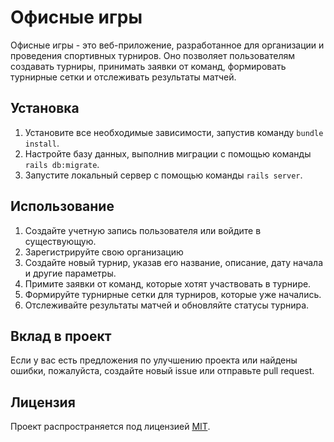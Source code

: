 # Офисные игры

Офисные игры - это веб-приложение, разработанное для организации и проведения спортивных турниров. Оно позволяет пользователям создавать турниры, принимать заявки от команд, формировать турнирные сетки и отслеживать результаты матчей.

## Установка

1. Установите все необходимые зависимости, запустив команду `bundle install`.
2. Настройте базу данных, выполнив миграции с помощью команды `rails db:migrate`.
3. Запустите локальный сервер с помощью команды `rails server`.

## Использование

1. Создайте учетную запись пользователя или войдите в существующую.
2. Зарегистрируйте свою организацию
3. Создайте новый турнир, указав его название, описание, дату начала и другие параметры.
4. Примите заявки от команд, которые хотят участвовать в турнире.
5. Формируйте турнирные сетки для турниров, которые уже начались.
6. Отслеживайте результаты матчей и обновляйте статусы турнира.

## Вклад в проект

Если у вас есть предложения по улучшению проекта или найдены ошибки, пожалуйста, создайте новый issue или отправьте pull request.

## Лицензия

Проект распространяется под лицензией [MIT](https://opensource.org/licenses/MIT).